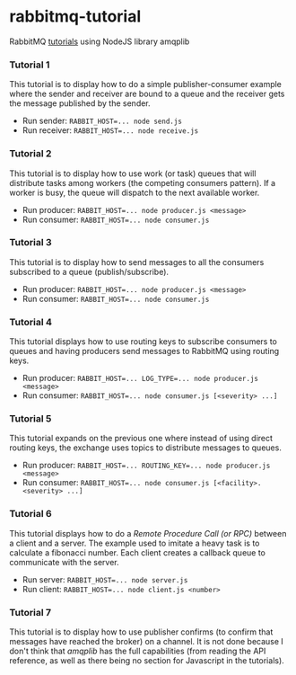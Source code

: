 # rabbitmq-tutorial
RabbitMQ [tutorials](https://www.rabbitmq.com/getstarted.html) using NodeJS library amqplib

### Tutorial 1
This tutorial is to display how to do a simple publisher-consumer example where the sender and receiver are bound to
a queue and the receiver gets the message published by the sender.
- Run sender: ```RABBIT_HOST=... node send.js```
- Run receiver: ```RABBIT_HOST=... node receive.js```

### Tutorial 2
This tutorial is to display how to use work (or task) queues that will distribute tasks among workers
(the competing consumers pattern). If a worker is busy, the queue will dispatch to the next available worker.
- Run producer: ```RABBIT_HOST=... node producer.js <message>```
- Run consumer: ```RABBIT_HOST=... node consumer.js```

### Tutorial 3
This tutorial is to display how to send messages to all the consumers subscribed to a queue (publish/subscribe).
- Run producer: ```RABBIT_HOST=... node producer.js <message>```
- Run consumer: ```RABBIT_HOST=... node consumer.js```

### Tutorial 4
This tutorial displays how to use routing keys to subscribe consumers to queues and having producers send messages
to RabbitMQ using routing keys.
- Run producer: ```RABBIT_HOST=... LOG_TYPE=... node producer.js <message>```
- Run consumer: ```RABBIT_HOST=... node consumer.js [<severity> ...]```

### Tutorial 5
This tutorial expands on the previous one where instead of using direct routing keys, the exchange uses topics to
distribute messages to queues.
- Run producer: ```RABBIT_HOST=... ROUTING_KEY=... node producer.js <message>```
- Run consumer: ```RABBIT_HOST=... node consumer.js [<facility>.<severity> ...]```

### Tutorial 6
This tutorial displays how to do a *Remote Procedure Call (or RPC)* between a client and a server. The example used
to imitate a heavy task is to calculate a fibonacci number. Each client creates a callback queue to communicate with the server.
- Run server: ```RABBIT_HOST=... node server.js```
- Run client: ```RABBIT_HOST=... node client.js <number>```

### Tutorial 7
This tutorial is to display how to use publisher confirms (to confirm that messages have reached the broker) on a channel.
It is not done because I don't think that *amqplib* has the full capabilities (from reading the API reference,
as well as there being no section for Javascript in the tutorials).

